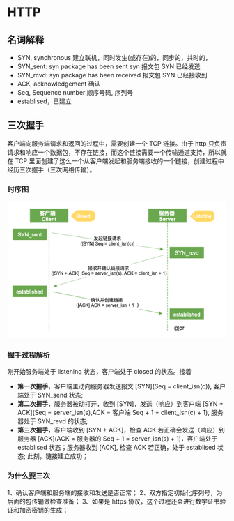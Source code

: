 # HTTP 

## 名词解释

- SYN, synchronous 建立联机，同时发生(或存在)的，同步的，共时的，
- SYN_sent: syn package has been sent syn 报文包 SYN 已经发送
- SYN_rcvd: syn package has been received 报文包 SYN 已经接收到
- ACK, acknowledgement 确认
- Seq, Sequence number 顺序号码, 序列号
- establised，已建立
  
## 三次握手

客户端向服务端请求和返回的过程中，需要创建一个 TCP 链接。由于 http 只负责请求和响应一个数据包，不存在链接，而这个链接需要一个传输通道支持，所以就在 TCP 里面创建了这么一个从客户端发起和服务端接收的一个链接，创建过程中经历三次握手（三次网络传输）。

### 时序图

![时序图](./assets/http.png)

### 握手过程解析

刚开始服务端处于 listening 状态，客户端处于 closed 的状态。接着

- **第一次握手**，客户端主动向服务器发送报文 [SYN](Seq = client_isn(c)), 客户端处于 SYN_send 状态;
- **第二次握手**，服务器被动打开，收到 [SYN]，发送（响应）到客户端 [SYN + ACK](Seq = server_isn(s),ACK = 客户端 Seq + 1 = client_isn(c) + 1), 服务器处于 SYN_revd 的状态;
- **第三次握手**，客户端收到 [SYN + ACK]，检查 ACK 若正确会发送（响应）到服务器 [ACK](ACK = 服务器的 Seq + 1 = server_isn(s) + 1)，客户端处于 establised 状态；服务器收到 [ACK], 检查 ACK 若正确，处于 establised 状态; 此刻，链接建立成功；

### 为什么要三次

1、确认客户端和服务端的接收和发送是否正常；
2、双方指定初始化序列号，为后面的包传输做检查准备；
3、如果是 https 协议，这个过程还会进行数字证书验证和加密密钥的生成；
